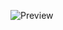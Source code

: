 
![Preview](https://cdn.discordapp.com/attachments/946521346572185702/957247010086481980/unknown.png)
